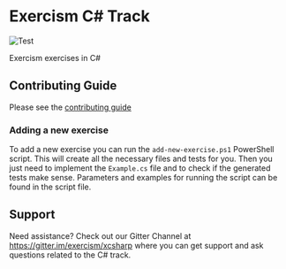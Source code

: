 # Exercism C# Track

![Test](https://github.com/exercism/csharp/workflows/Test/badge.svg)

Exercism exercises in C#

## Contributing Guide

Please see the [contributing guide](https://exercism.org/docs/building)

### Adding a new exercise

To add a new exercise you can run the `add-new-exercise.ps1` PowerShell script. This will create all the necessary files and tests for you. Then you just need to implement the `Example.cs` file and to check if the generated tests make sense. Parameters and examples for running the script can be found in the script file.

## Support

Need assistance? Check out our Gitter Channel at https://gitter.im/exercism/xcsharp where you can get support and ask questions related to the C# track.
